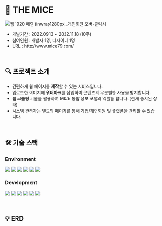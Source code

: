 # 📢 THE MICE

![웹 1920 메인 (inwrap1280px)_개인회원  오버-클릭시](https://github.com/Shye-Seo/themice/assets/93040911/2c0efd39-8cfc-4616-98b6-62bca81e0767)

* 개발기간 : 2022.09.13 ~ 2022.11.18 (10주)
* 참여인원 : 개발자 1명, 디자이너 1명
* URL : <http://www.mice79.com/>

<br>

## 🔍 프로젝트 소개
- 간편하게 웹 페이지를 **제작**할 수 있는 서비스입니다.
- 업로드한 이미지에 **워터마크**를 삽입하여 콘텐츠의 무분별한 사용을 방지합니다.
- **웹 크롤링** 기술을 활용하여 MICE 통합 정보 포털의 역할을 합니다. (현재 중지된 상태)
- 시스템 관리자는 별도의 페이지를 통해 기업/개인회원 및 플랫폼을 관리할 수 있습니다.

<br>

## 🛠 기술 스택
### Environment
<picture><img src="https://img.shields.io/badge/Eclipse IDE-2C2255?style=for-the-badge&logo=Eclipse IDE&logoColor=white"></picture> <picture><img src="https://img.shields.io/badge/mysql-4479A1?style=for-the-badge&logo=mysql&logoColor=white"></picture> <picture><img src="https://img.shields.io/badge/apache tomcat-F8DC75?style=for-the-badge&logo=apachetomcat&logoColor=white"></picture> <picture><img src="https://img.shields.io/badge/amazonaws-232F3E?style=for-the-badge&logo=amazonaws&logoColor=white"></picture> <picture><img src="https://img.shields.io/badge/git-F05032?style=for-the-badge&logo=git&logoColor=white"></picture> <picture><img src="https://img.shields.io/badge/github-181717?style=for-the-badge&logo=github&logoColor=white"></picture>


### Development
<picture><img src="https://img.shields.io/badge/Spring-6DB33F?style=for-the-badge&logo=Spring&logoColor=white"></picture> <picture><img src="https://img.shields.io/badge/java-007396?style=for-the-badge&logo=openjdk&logoColor=white"></picture> <picture><img src="https://img.shields.io/badge/javascript-F7DF1E?style=for-the-badge&logo=javascript&logoColor=white"></picture> <picture><img src="https://img.shields.io/badge/jquery-0769AD?style=for-the-badge&logo=jquery&logoColor=white"></picture> <picture><img src="https://img.shields.io/badge/html5-E34F26?style=for-the-badge&logo=html5&logoColor=white"></picture> <picture><img src="https://img.shields.io/badge/css-1572B6?style=for-the-badge&logo=css3&logoColor=white"></picture>

<br>

## 💡 ERD 

<br>

